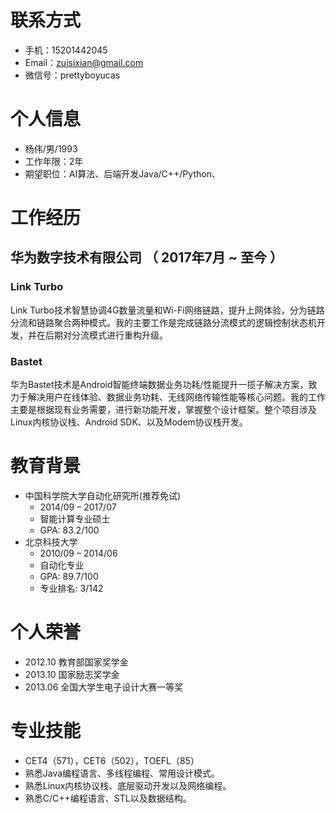 # 联系方式


- 手机：15201442045
- Email：zuisixian@gmail.com
- 微信号：prettyboyucas


# 个人信息

 - 杨伟/男/1993
 - 工作年限：2年
 - 期望职位：AI算法、后端开发Java/C++/Python、


# 工作经历

## 华为数字技术有限公司 （ 2017年7月 ~ 至今 ）

### Link Turbo 
Link Turbo技术智慧协调4G数量流量和Wi-Fi网络链路，提升上网体验，分为链路分流和链路聚合两种模式。我的主要工作是完成链路分流模式的逻辑控制状态机开发，并在后期对分流模式进行重构升级。


### Bastet 
华为Bastet技术是Android智能终端数据业务功耗/性能提升一揽子解决方案，致力于解决用户在线体验、数据业务功耗、无线网络传输性能等核心问题。我的工作主要是根据现有业务需要，进行新功能开发，掌握整个设计框架。整个项目涉及Linux内核协议栈、Android SDK、以及Modem协议栈开发。

# 教育背景
-  中国科学院大学自动化研究所(推荐免试)
    - 2014/09 – 2017/07
    - 智能计算专业硕士
    - GPA: 83.2/100
- 北京科技大学
    - 2010/09 – 2014/06
    - 自动化专业
    - GPA: 89.7/100
    - 专业排名: 3/142


# 个人荣誉

- 2012.10 教育部国家奖学金
- 2013.10 国家励志奖学金
- 2013.06 全国大学生电子设计大赛一等奖


# 专业技能

- CET4（571），CET6（502），TOEFL（85）
- 熟悉Java编程语言、多线程编程、常用设计模式。
- 熟悉Linux内核协议栈、底层驱动开发以及网络编程。
- 熟悉C/C++编程语言、STL以及数据结构。
